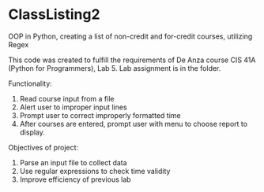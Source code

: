 # ClassListing2
OOP in Python, creating a list of  non-credit and for-credit courses, utilizing Regex

This code was created to fulfill the requirements of De Anza course CIS 41A (Python for Programmers), Lab 5. Lab assignment is in the folder.

Functionality:

1. Read course input from a file
2. Alert user to improper input lines
3. Prompt user to correct improperly formatted time
4. After courses are entered, prompt user with menu to choose report to display.

Objectives of project:

1. Parse an input file to collect data
2. Use regular expressions to check time validity
3. Improve efficiency of previous lab

